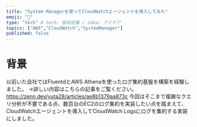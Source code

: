 ```yaml
---
title: "System Managerを使ってCloudWatchエージェントを導入してみた"
emoji: "🐁"
type: "tech" # tech: 技術記事 / idea: アイデア
topics: ["AWS","CloudWatch","SystemManager"]
published: false
---
```


# 背景
以前いた会社ではFluentdとAWS Athenaを使ったログ集約基盤を構築を経験しました。
→詳しい内容はこちらの記事をご覧ください。
https://zenn.dev/yuta28/articles/ae8b1379aa873c
今回はそこまで複雑なクエリ分析が不要である点、数百台のEC2のログ集約を実装したい点を踏まえて、CloudWatchエージェントを導入してCloudWatch Logsにログを集約する実装にしました。
